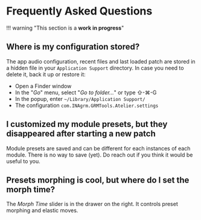 # Frequently Asked Questions

!!! warning "This section is a **work in progress**"

## Where is my configuration stored?

The app audio configuration, recent files and last loaded patch are stored in a hidden file in your
`Application Support` directory. In case you need to delete it, back it up or restore it:

- Open a Finder window
- In the "_Go_" menu, select "_Go to folder..._" or type ⇧-⌘-G
- In the popup, enter `~/Library/Application Support/`
- The configuration `com.INAgrm.GRMTools.Atelier.settings`

<!-- Can I install the plugin on more than one computer? (3 activations) -->
<!-- edu discount -->
<!-- license transfer not supported -->
<!-- return policy -->
<!-- demo & activation + account on website -->
<!-- authorization key -->


## I customized my module presets, but they disappeared after starting a new patch

Module presets are saved and can be different for each instances of each module. There is no way to
save (yet). Do reach out if you think it would be useful to you.

## Presets morphing is cool, but where do I set the morph time?

The _Morph Time_ slider is in the drawer on the right. It controls preset morphing and elastic
moves.
